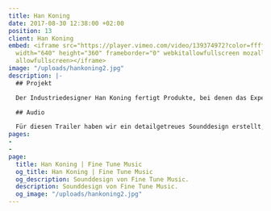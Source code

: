 ```yaml
---
title: Han Koning
date: 2017-08-30 12:38:00 +02:00
position: 13
client: Han Koning
embed: <iframe src="https://player.vimeo.com/video/139374972?color=ffffff&title=0&byline=0&portrait=0"
  width="640" height="360" frameborder="0" webkitallowfullscreen mozallowfullscreen
  allowfullscreen></iframe>
image: "/uploads/hankoning2.jpg"
description: |-
  ## Projekt

  Der Industriedesigner Han Koning fertigt Produkte, bei denen das Experiment mit Material und Form im Vordergrund steht. Regisseur Joshua Maldonado hat seine Arbeitsweise in diesem Video eingefangen.

  ## Audio

  Für diesen Trailer haben wir ein detailgetreues Sounddesign erstellt, das mit Kontrast und verschiedenen Klangstrukturen spielt, um die Wirkung der Bilder zu intensivieren.
pages:
- 
- 
page:
  title: Han Koning | Fine Tune Music
  og_title: Han Koning | Fine Tune Music
  og_description: Sounddesign von Fine Tune Music.
  description: Sounddesign von Fine Tune Music.
  og_image: "/uploads/hankoning2.jpg"
---
```


